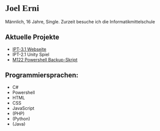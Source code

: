 <h1 style="font-family:ComicSans">Joel Erni</h1>
<p>Männlich, 16 Jahre, Single. Zurzeit besuche ich die Informatikmittelschule</p>
<div>
  <h2>Aktuelle Projekte</h2>
  <ul>
    <li><a href="https://github.com/JeppyXD/IPT3.1-Webseite">IPT-3.1 Webseite</a></li>
    <li>IPT-2.1 Unity Spiel</li>
    <li><a href="https://github.com/JeppyXD/M122-Backup">M122 Powershell Backup-Skript</a></li>
  </ul>  
<div>
<div>
  <h2>Programmiersprachen:</h2>
  <ul>
    <li>C#</li>
    <li>Powershell</li>
    <li>HTML</li>
    <li>CSS</li>
    <li>JavaScript</li>
    <li>(PHP)</li>
    <li>(Python)</li>
    <li>(Java)</li>
 </ul>
</div>
